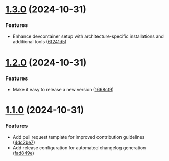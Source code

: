 # [1.3.0](https://github.com/edenreich/k8s-operator-generator/compare/v1.2.0...v1.3.0) (2024-10-31)


### Features

* Enhance devcontainer setup with architecture-specific installations and additional tools ([6f241d5](https://github.com/edenreich/k8s-operator-generator/commit/6f241d5df48b61d035a346342df2f4a532611a48))

# [1.2.0](https://github.com/edenreich/k8s-operator-generator/compare/v1.1.0...v1.2.0) (2024-10-31)


### Features

* Make it easy to release a new version ([1668cf9](https://github.com/edenreich/k8s-operator-generator/commit/1668cf9aa0f925a9cf69b520183d67adcefc0ebb))

# [1.1.0](https://github.com/edenreich/k8s-operator-generator/compare/v1.0.1...v1.1.0) (2024-10-31)


### Features

* Add pull request template for improved contribution guidelines ([4dc2be7](https://github.com/edenreich/k8s-operator-generator/commit/4dc2be766a12d654aa5aefe1d5128caaf3eaf1d4))
* Add release configuration for automated changelog generation ([fad849e](https://github.com/edenreich/k8s-operator-generator/commit/fad849e536ab38e82c8eae536d74966044a8f367))
